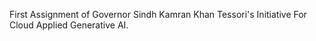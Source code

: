 First Assignment of Governor Sindh Kamran Khan Tessori's Initiative For Cloud Applied Generative AI.
